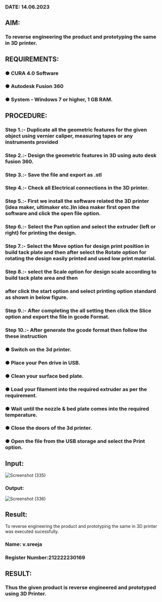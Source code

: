 
### DATE: 14.06.2023

## AIM: 
### To reverse engineering the product and prototyping the same in 3D printer.

## REQUIREMENTS:
### ●	CURA 4.0 Software
### ●	 Autodesk Fusion 360
### ●	 System - Windows 7 or higher, 1 GB RAM.

## PROCEDURE:
### Step 1.:- Duplicate all the geometric features for the given object using vernier caliper, measuring tapes or any instruments provided
### Step 2.:- Design the geometric features in 3D using auto desk fusion 360.
### Step 3.:- Save the file and export as .stl
### Step 4.:- Check all Electrical connections in the 3D printer.
### Step 5.:- First we install the software related the 3D printer (idea maker, ultimaker etc.)In idea maker first open the software and click the open file option.
### Step 6.:- Select the Pan option and select the extruder (left or right) for printing the design.
### Step 7.:- Select the Move option for design print position in build tack plate and then after select the Rotate option for rotating the design easily printed and used low print material.
### Step 8.:- select the Scale option for design scale according to build tack plate area and then
### after click the start option and select printing option standard as shown in below figure.
### Step 9.:- After completing the all setting then click the Slice option and export the file in gcode Format.
### Step 10.:- After generate the gcode format then follow the these instruction 
  ###   ●	Switch on the 3d printer.
  ###   ●	Place your Pen drive in USB.
  ###   ●	Clean your surface bed plate.
  ###   ●	Load your filament into the required extruder as per the requirement.
  ###   ●	Wait until the nozzle & bed plate comes into the required temperature.
  ###   ●	Close the doors of the 3d printer.
  ###   ●	Open the file from the USB storage and select the Print option.

## Input:
![Screenshot (335)](https://github.com/VelasiriSreeja/Ex.-10---REVERSE-ENGINEER-THE-GIVEN-PRODUCT/assets/118344328/788de76b-84b8-4198-83ec-3741b676b9a3)


### Output:

![Screenshot (336)](https://github.com/VelasiriSreeja/Ex.-10---REVERSE-ENGINEER-THE-GIVEN-PRODUCT/assets/118344328/4c29e0bf-6714-4d15-a281-836dd3fe983b)

## Result:

To reverse engineering the product and prototyping the same in 3D printer was executed sucessfully.

### Name: v.sreeja
### Register Number:212222230169

## RESULT:
###   Thus the given product is reverse engineered and prototyped using 3D Printer.
